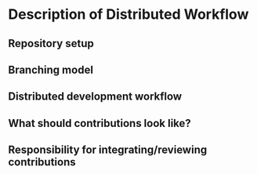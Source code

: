 # Description of Distributed Workflow

## Repository setup

## Branching model

## Distributed development workflow

## What should contributions look like?

## Responsibility for integrating/reviewing contributions
